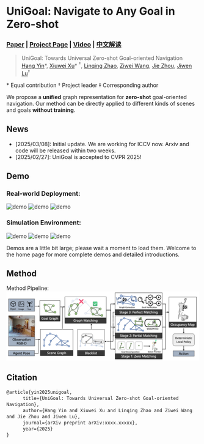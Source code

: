 # UniGoal: Navigate to Any Goal in Zero-shot
### [Paper]() | [Project Page](https://bagh2178.github.io/UniGoal/) | [Video]() | [中文解读]()

> UniGoal: Towards Universal Zero-shot Goal-oriented Navigation  
> [Hang Yin](https://bagh2178.github.io/)*, [Xiuwei Xu](https://xuxw98.github.io/)\* $^\dagger$, [Linqing Zhao](https://lqzhao.github.io/), [Ziwei Wang](https://ziweiwangthu.github.io/), [Jie Zhou](https://scholar.google.com/citations?user=6a79aPwAAAAJ&hl=en&authuser=1), [Jiwen Lu](http://ivg.au.tsinghua.edu.cn/Jiwen_Lu/)$^\ddagger$  

\* Equal contribution $\dagger$ Project leader $\ddagger$ Corresponding author


We propose a <b>unified</b> graph representation for <b>zero-shot</b> goal-oriented navigation. Our method can be directly applied to different kinds of scenes and goals <b>without training</b>.


## News
- [2025/03/08]: Initial update. We are working for ICCV now. Arxiv and code will be released within two weeks.
- [2025/02/27]: UniGoal is accepted to CVPR 2025!


## Demo
### Real-world Deployment:
![demo](./assets/demo1.gif)
![demo](./assets/demo1.gif)
![demo](./assets/demo1.gif)

### Simulation Environment:
![demo](./assets/demo2.gif)
![demo](./assets/demo2.gif)
![demo](./assets/demo2.gif)

Demos are a little bit large; please wait a moment to load them. Welcome to the home page for more complete demos and detailed introductions.


## Method 

Method Pipeline:
![overview](./assets/pipeline.png)


## Citation
```
@article{yin2025unigoal, 
      title={UniGoal: Towards Universal Zero-shot Goal-oriented Navigation}, 
      author={Hang Yin and Xiuwei Xu and Linqing Zhao and Ziwei Wang and Jie Zhou and Jiwen Lu},
      journal={arXiv preprint arXiv:xxxx.xxxxx},
      year={2025}
}
```
